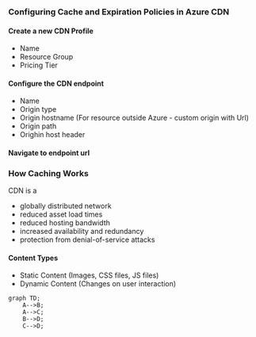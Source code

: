 ### Configuring Cache and Expiration Policies in Azure CDN

#### Create a new CDN Profile
- Name
- Resource Group
- Pricing Tier

#### Configure the CDN endpoint
- Name
- Origin type
- Origin hostname   (For resource outside Azure - custom origin with Url)
- Origin path
- Orighin host header

#### Navigate to endpoint url

### How Caching Works
CDN is a
- globally distributed network
- reduced asset load times
- reduced hosting bandwidth
- increased availability and redundancy 
- protection from denial-of-service attacks

#### Content Types
- Static Content (Images, CSS files, JS files)
- Dynamic Content (Changes on user interaction)

```mermaid
graph TD;
    A-->B;
    A-->C;
    B-->D;
    C-->D;
```


